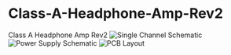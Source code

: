 # Class-A-Headphone-Amp-Rev2
Class A Headphone Amp Rev2
![Single Channel Schematic](https://github.com/user-attachments/assets/20b41868-b528-4d2a-8f43-75cab179cedb)
![Power Supply Schematic](https://github.com/user-attachments/assets/368db180-6929-4f27-a70f-6b2a4f3d267d)
![PCB Layout](https://github.com/user-attachments/assets/38983596-ecfa-457a-8c5e-3deae6d0e9ae)
